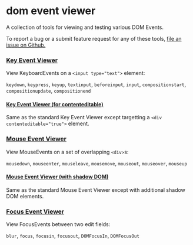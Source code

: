 # dom event viewer

A collection of tools for viewing and testing various DOM Events.

To report a bug or a submit feature request for any of these tools,
<a href="https://github.com/garykac/dom-event-viewer/issues/new">file an issue on Github.

### [Key Event Viewer](https://domeventviewer.com/key-event-viewer.html)

View KeyboardEvents on a `<input type="text">` element:

`keydown`, `keypress`, `keyup`, `textinput`, `beforeinput`, `input`, `compositionstart`, `compositionupdate`, `compositionend`

#### [Key Event Viewer (for contenteditable)](https://domeventviewer.com/key-event-viewer-ce.html)

Same as the standard Key Event Viewer except targetting a `<div contenteditable="true">` element.

### [Mouse Event Viewer](https://domeventviewer.com/mouse-event-viewer.html)

View MouseEvents on a set of overlapping `<div>`s:

`mousedown`, `mouseenter`, `mouseleave`, `mousemove`, `mouseout`, `mouseover`, `mouseup`

#### [Mouse Event Viewer (with shadow DOM)](https://domeventviewer.com/mouse-event-viewer-shadow.html)

Same as the standard Mouse Event Viewer except with additional shadow DOM elements.

### [Focus Event Viewer](https://domeventviewer.com/focus-event-viewer.html)

View FocusEvents between two edit fields:

`blur`, `focus`, `focusin`, `focusout`, `DOMFocusIn`, `DOMFocusOut`
